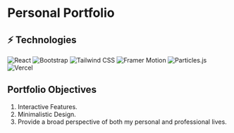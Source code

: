 # Personal Portfolio

## ⚡ Technologies

![React](https://img.shields.io/badge/-React-black?style=flat-square&logo=react)
![Bootstrap](https://img.shields.io/badge/-Bootstrap-563D7C?style=flat-square&logo=bootstrap)
![Tailwind CSS](https://img.shields.io/badge/-Tailwind%20CSS-38B2AC?style=flat-square&logo=tailwind-css&logoColor=white)
![Framer Motion](https://img.shields.io/badge/-Framer%20Motion-0055ff?style=flat-square&logo=framer&logoColor=white)
![Particles.js](https://img.shields.io/badge/-Particles.js-3b3b3b?style=flat-square&logo=particle&logoColor=white)
![Vercel](https://img.shields.io/badge/-Vercel-000?style=flat-square&logo=vercel&logoColor=white)


## Portfolio Objectives
1. Interactive Features.
2. Minimalistic Design.
3. Provide a broad perspective of both my personal and professional lives. 

